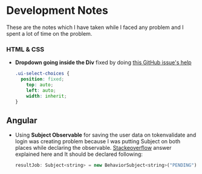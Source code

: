 # Development Notes

These are the notes which I have taken while I faced any problem and I spent a lot of time on the problem.

### HTML & CSS

- **Dropdown going inside the Div** fixed by doing [this GitHub issue's help](https://github.com/angular-ui/ui-select/issues/308)

  ```css
  .ui-select-choices {
   	position: fixed;
      top: auto;
      left: auto;
      width: inherit;
  }
  ```

## Angular

- Using **Subject Observable** for saving the user data on tokenvalidate and login was creating problem because I was putting Subject on both places while declaring the observable. [Stackeoverflow](https://stackoverflow.com/questions/50099517/observable-next-is-not-a-function) answer explained here and It should be declared following:

  ```javascript
  resultJob: Subject<string> = new BehaviorSubject<string>("PENDING");
  ```

